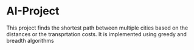 # AI-Project
This project finds the shortest path between multiple cities based on the distances or the transprtation costs.
It is implemented using greedy and breadth algorithms 
